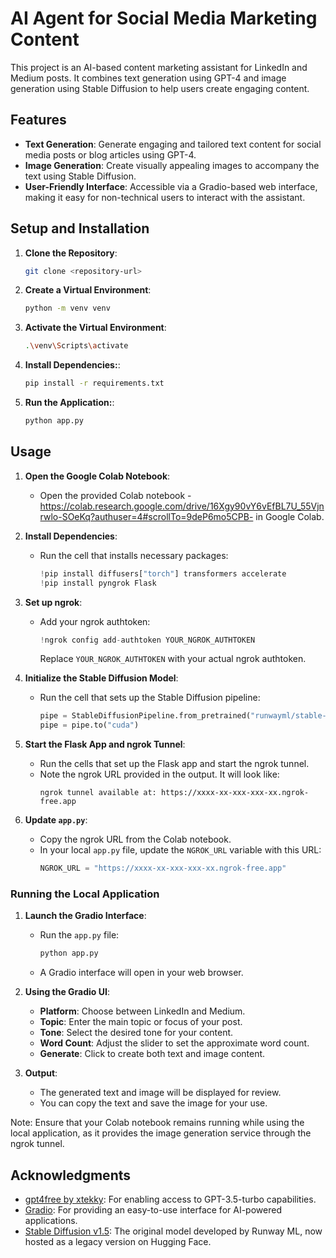 # AI Agent for Social Media Marketing Content

This project is an AI-based content marketing assistant for LinkedIn and Medium posts. It combines text generation using GPT-4 and image generation using Stable Diffusion to help users create engaging content.

## Features

- **Text Generation**: Generate engaging and tailored text content for social media posts or blog articles using GPT-4.
- **Image Generation**: Create visually appealing images to accompany the text using Stable Diffusion.
- **User-Friendly Interface**: Accessible via a Gradio-based web interface, making it easy for non-technical users to interact with the assistant.

## Setup and Installation

1. **Clone the Repository**:

   ```bash
   git clone <repository-url>

   ```

2. **Create a Virtual Environment**:

   ```bash
   python -m venv venv

   ```

3. **Activate the Virtual Environment**:

   ```bash
   .\venv\Scripts\activate

   ```

4. **Install Dependencies:**:

   ```bash
   pip install -r requirements.txt

   ```

5. **Run the Application:**:
   ```bash
   python app.py
   ```

## Usage

1. **Open the Google Colab Notebook**:

   - Open the provided Colab notebook - https://colab.research.google.com/drive/16Xgy90vY6vEfBL7U_55Vjnrwlo-SOeKq?authuser=4#scrollTo=9deP6mo5CPB- in Google Colab.

2. **Install Dependencies**:

   - Run the cell that installs necessary packages:
     ```python
     !pip install diffusers["torch"] transformers accelerate
     !pip install pyngrok Flask
     ```

3. **Set up ngrok**:

   - Add your ngrok authtoken:
     ```python
     !ngrok config add-authtoken YOUR_NGROK_AUTHTOKEN
     ```
     Replace `YOUR_NGROK_AUTHTOKEN` with your actual ngrok authtoken.

4. **Initialize the Stable Diffusion Model**:

   - Run the cell that sets up the Stable Diffusion pipeline:
     ```python
     pipe = StableDiffusionPipeline.from_pretrained("runwayml/stable-diffusion-v1-5", torch_dtype=torch.float16)
     pipe = pipe.to("cuda")
     ```

5. **Start the Flask App and ngrok Tunnel**:

   - Run the cells that set up the Flask app and start the ngrok tunnel.
   - Note the ngrok URL provided in the output. It will look like:
     ```
     ngrok tunnel available at: https://xxxx-xx-xxx-xxx-xx.ngrok-free.app
     ```

6. **Update `app.py`**:
   - Copy the ngrok URL from the Colab notebook.
   - In your local `app.py` file, update the `NGROK_URL` variable with this URL:
     ```python
     NGROK_URL = "https://xxxx-xx-xxx-xxx-xx.ngrok-free.app"
     ```

### Running the Local Application

1. **Launch the Gradio Interface**:

   - Run the `app.py` file:
     ```bash
     python app.py
     ```
   - A Gradio interface will open in your web browser.

2. **Using the Gradio UI**:

   - **Platform**: Choose between LinkedIn and Medium.
   - **Topic**: Enter the main topic or focus of your post.
   - **Tone**: Select the desired tone for your content.
   - **Word Count**: Adjust the slider to set the approximate word count.
   - **Generate**: Click to create both text and image content.

3. **Output**:
   - The generated text and image will be displayed for review.
   - You can copy the text and save the image for your use.

Note: Ensure that your Colab notebook remains running while using the local application, as it provides the image generation service through the ngrok tunnel.

## Acknowledgments

- [gpt4free by xtekky](https://github.com/xtekky/gpt4free): For enabling access to GPT-3.5-turbo capabilities.
- [Gradio](https://github.com/gradio-app/gradio): For providing an easy-to-use interface for AI-powered applications.
- [Stable Diffusion v1.5](https://huggingface.co/runwayml/stable-diffusion-v1-5): The original model developed by Runway ML, now hosted as a legacy version on Hugging Face.
